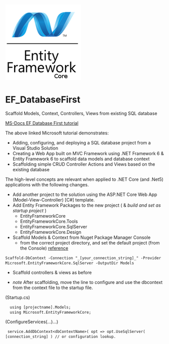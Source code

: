![icon](https://raw.githubusercontent.com/uid100/EF_DatabaseFirst/master/images/EntityFramework.png)
---
# EF_DatabaseFirst
Scaffold Models, Context, Controllers, Views from existing SQL database

[MS-Docs EF Database First tutorial](https://docs.microsoft.com/en-us/aspnet/mvc/overview/getting-started/database-first-development/setting-up-database)

The above linked Microsoft tutorial demonstrates:
  * Adding, configuring, and deploying a SQL database project from a Visual Studio Solution
  * Creating a Web App built on MVC Framework using .NET Framework 6 & Entity Framework 6 to scaffold data models and database context
  * Scaffolding simple CRUD Controller Actions and Views based on the existing database
  
The high-level concepts are relevant when applied to .NET Core (and .Net5) applications with the following changes.
   * Add another project to the solution using the ASP.NET Core Web App (Model-View-Controller) [C#] template.
   * Add Entity Framework Packages to the new project ( & _build and set as startup project_ )
      * EntityFrameworkCore
      * EntityFrameworkCore.Tools
      * EntityFrameworkCore.SqlServer
      * EntityFrameworkCore.Design
   * Scaffold Models & Context from Nuget Package Manager Console
      * from the correct project directory, and set the default project (from the Console)  [reference](https://docs.microsoft.com/en-us/ef/core/cli/powershell#scaffold-dbcontext)

    Scaffold-DbContext -Connection "_[your_connection_string]_" -Provider Microsoft.EntityFrameworkCore.SqlServer -OutputDir Models


   * Scaffold controllers & views as before
   
   * _note_ After scaffolding, move the line to configure and use the dbcontext from the context file to the startup file.
   
   (Startup.cs)
   
      using [projectname].Models;
      using Microsoft.EntityFrameworkCore;

  (ConfigureServices(...)...)
  
     service.AddDbContext<dbContextName>( opt => opt.UseSqlServer( [connection_string] ) // or configuration lookup.
